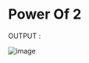 # Power Of 2

OUTPUT : 

![image](https://user-images.githubusercontent.com/97858274/232115387-17e3ec25-30cd-4b78-9c9e-2256fd6a7af9.png)
